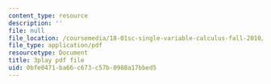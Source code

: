 ```yaml
---
content_type: resource
description: ''
file: null
file_location: /coursemedia/18-01sc-single-variable-calculus-fall-2010/0bfe0471ba66c673c57b0988a17bbed5_CXKoCMVqM9s.pdf
file_type: application/pdf
resourcetype: Document
title: 3play pdf file
uid: 0bfe0471-ba66-c673-c57b-0988a17bbed5
---
```

